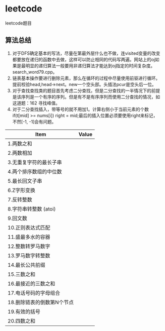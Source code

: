 # leetcode
leetcode题目

## 算法总结
1. 对于DFS确定基本的写法，尽量在第最外层什么也不做，连visited变量的改变都要放在递归的函数中去做，这样可以防止相同的代码写两遍。网站上的oj如果是最明显的递归算法一般要用非递归算法才能达到oj指定的时间复杂度。search_word79.cpp。
2. 链表基本操作要进行删除元素，那么在循环的过程中尽量使用前驱进行循环。提前校验head,head->next。new一个空头部。头插法pcur是空头后一位。
3. 对于查找查找类的题目首先考虑二分查找，但是二分查找的一半情况下的前提是该序列是一个有序的序列。但是有不是有序序列而使用二分查找的情况，如这道题：162 寻找峰值。
4. 对于二分查找插入，带等号的就不用加1。计算右侧小于当前元素的个数if(t[mid] >= nums[i]) right = mid;最后的插入位置必须要使用right来标记，不然[-1, -1]会有问题。

Item                     | Value
-----                    | -----
1.两数之和                |
2.两数相加                |
3.无重复字符的最长子串     |
4.两个排序数组的中位数     |
5.最长回文子串            |
6.Z字形变换               |
7.反转整数                |
8.字符串转整数 (atoi)     |
9.回文数                 |
10.正则表达式匹配         |
11.盛最多水的容器          |
12.整数转罗马数字          |
13.罗马数字转整数          |
14.最长公共前缀            |
15.三数之和               |
16.最接近的三数之和        |
17.电话号码的字母组合       |
18.删除链表的倒数第N个节点  |
19.有效的括号              |
20.四数之和                |
